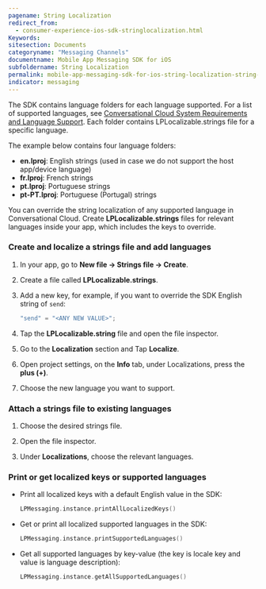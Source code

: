 ```yaml
---
pagename: String Localization
redirect_from:
  - consumer-experience-ios-sdk-stringlocalization.html
Keywords:
sitesection: Documents
categoryname: "Messaging Channels"
documentname: Mobile App Messaging SDK for iOS
subfoldername: String Localization
permalink: mobile-app-messaging-sdk-for-ios-string-localization-string-localization.html
indicator: messaging
---
```


The SDK contains language folders for each language supported. For a list of supported languages, see [Conversational Cloud System Requirements and Language Support](https://ce-sr.s3.amazonaws.com/CA/Admin/Sys%20req/System%20requirements.pdf). Each folder contains LPLocalizable.strings file for a specific language.

The example below contains four language folders:

* **en.lproj**: English strings (used in case we do not support the host app/device language)
* **fr.lproj**: French strings
* **pt.lproj**: Portuguese strings
* **pt-PT.lproj**: Portuguese (Portugal) strings

You can override the string localization of any supported language in Conversational Cloud. Create **LPLocalizable.strings** files for relevant languages inside your app, which includes the keys to override.

### Create and localize a strings file and add languages

1. In your app, go to **New file → Strings file → Create**.

2. Create a file called **LPLocalizable.strings**.

3. Add a new key, for example, if you want to override the SDK English string of `send`:

   ```swift
   "send" = "<ANY NEW VALUE>";
   ```

4. Tap the **LPLocalizable.string** file and open the file inspector.

5. Go to the **Localization** section and Tap **Localize**.

6. Open project settings, on the **Info** tab, under Localizations, press the **plus (+)**.

7. Choose the new language you want to support.

### Attach a strings file to existing languages

1. Choose the desired strings file.

2. Open the file inspector.

3. Under **Localizations**, choose the relevant languages.

### Print or get localized keys or supported languages

* Print all localized keys with a default English value in the SDK:

   ```swift
   LPMessaging.instance.printAllLocalizedKeys()
   ```

* Get or print all localized supported languages in the SDK:

   ```swift
   LPMessaging.instance.printSupportedLanguages()
   ```

* Get all supported languages by key-value (the key is locale key and value is language description):

   ```swift
   LPMessaging.instance.getAllSupportedLanguages()
   ```